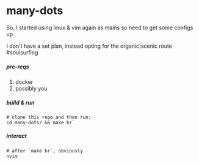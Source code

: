 # many-dots

So, I started using linux & vim again as mains so need to get some configs up

I don't have a set plan, instead opting for the organic|scenic route #soulsurfing


##### pre-reqs

1. docker
2. possibly you


##### build & run

```
# clone this repo and then run:
cd many-dots/ && make br`
```

##### interact

```
# after `make br`, obviously
nvim
```

